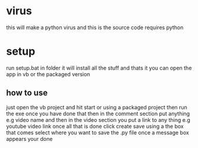 # virus
this will make a python virus and this is the source code 
requires python
<h1>setup</h1>
run setup.bat in folder it will install all the stuff and thats it 
you can open the app in vb or the packaged version
<h2>how to use</h2>
just open the vb project and hit start or using a packaged project then run the exe 
once you have done that then in the comment section put anything e.g video name 
and then in the video section you put a link to any thing e.g youtube video link 
once all that is done click create save using a the box that comes select where you want to save the .py file 
once a message box appears your done
